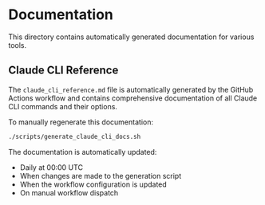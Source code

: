 # Documentation

This directory contains automatically generated documentation for various tools.

## Claude CLI Reference

The `claude_cli_reference.md` file is automatically generated by the GitHub Actions workflow and contains comprehensive documentation of all Claude CLI commands and their options.

To manually regenerate this documentation:

```bash
./scripts/generate_claude_cli_docs.sh
```

The documentation is automatically updated:
- Daily at 00:00 UTC
- When changes are made to the generation script
- When the workflow configuration is updated
- On manual workflow dispatch